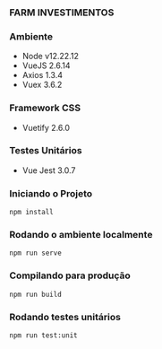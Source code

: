### FARM INVESTIMENTOS

### Ambiente
* Node v12.22.12
* VueJS 2.6.14
* Axios 1.3.4
* Vuex 3.6.2

### Framework CSS
* Vuetify 2.6.0

### Testes Unitários
* Vue Jest 3.0.7

### Iniciando o Projeto
```
npm install
```

### Rodando o ambiente localmente
```
npm run serve
```
### Compilando para produção
```
npm run build
```
### Rodando testes unitários
```
npm run test:unit
```